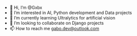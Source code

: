 - 👋 Hi, I’m @Gxbx
- 👀 I’m interested in AI, Python development and Data projects
- 🌱 I’m currently learning Ultralytics for artificial vision
- 💞️ I’m looking to collaborate on Django projects 
- 📫 How to reach me gabo.dev@outlook.com

<!---
Gxbx/Gxbx is a ✨ special ✨ repository because its `README.md` (this file) appears on your GitHub profile.
You can click the Preview link to take a look at your changes.
--->
